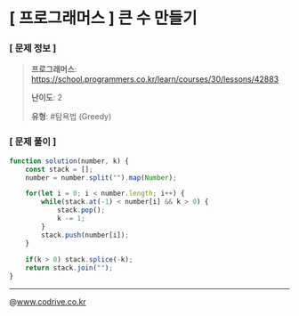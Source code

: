 # [ 프로그래머스 ] 큰 수 만들기

### [ 문제 정보 ]
> **프로그래머스**: https://school.programmers.co.kr/learn/courses/30/lessons/42883
> 
> **난이도**: 2
>
> **유형**: #탐욕법 (Greedy)


### [ 문제 풀이 ]
```JavaScript
function solution(number, k) {
    const stack = [];
    number = number.split("").map(Number);

    for(let i = 0; i < number.length; i++) {
        while(stack.at(-1) < number[i] && k > 0) {
            stack.pop();
            k -= 1;
        }
        stack.push(number[i]);
    }
    
    if(k > 0) stack.splice(-k);
    return stack.join("");
}
```


---
@www.codrive.co.kr